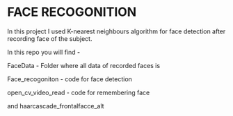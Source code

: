 # FACE RECOGONITION

In this project I used K-nearest neighbours algorithm for 
face detection after recording face of the subject.



In this repo you will find - 

FaceData - Folder where all data of recorded faces is

Face_recogoniton - code for face detection

open_cv_video_read - code for remembering face

and
haarcascade_frontalfacce_alt